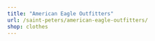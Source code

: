 ```yaml
---
title: "American Eagle Outfitters"
url: /saint-peters/american-eagle-outfitters/
shop: clothes
---
```

